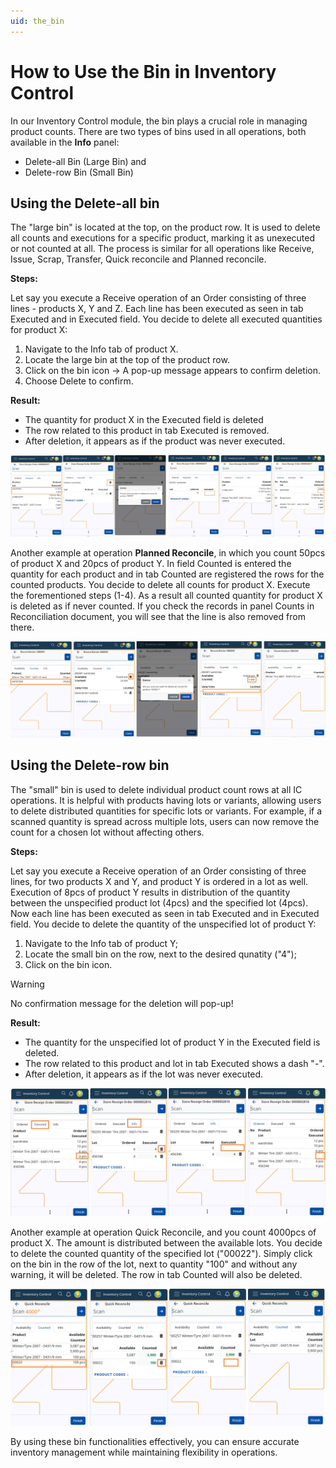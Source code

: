 ```yaml
---
uid: the_bin
---
```


# **How to Use the Bin in Inventory Control**

In our Inventory Control module, the bin plays a crucial role in managing product counts. There are two types of bins used in all operations, both available in the **Info** panel:

* Delete-all Bin (Large Bin) and
* Delete-row Bin (Small Bin)

## Using the Delete-all bin 

The "large bin" is located at the top, on the product row. It is used to delete all counts and executions for a specific product, marking it as unexecuted or not counted at all. The process is similar for all operations like Receive, Issue, Scrap, Transfer, Quick reconcile and Planned reconcile.

  **Steps:**
  
Let say you execute a Receive operation of an Order consisting of three lines - products X, Y and Z. Each line has been executed as seen in tab Executed and in Executed field.
You decide to delete all executed quantities for product X:

1. Navigate to the Info tab of product X.
2. Locate the large bin at the top of the product row.
3. Click on the bin icon -> A pop-up message appears to confirm deletion.
4. Choose Delete to confirm.
   
  **Result:**
+ The quantity for product X in the Executed field is deleted
+ The row related to this product in tab Executed is removed.
+ After deletion, it appears as if the product was never executed.

![Receive1](pictures/deleteallatreceive.png) 

Another example at operation **Planned Reconcile**, in which you count 50pcs of product X and 20pcs of product Y. In field Counted is entered the quantity for each product and in tab Counted are registered the rows for the counted products. You decide to delete all counts for product X. Execute the forementioned steps (1-4). As a result all counted quantity for product X is deleted as if never counted. If you check the records in panel Counts in Reconciliation document, you will see that the line is also removed from there.

![PlannedReconciliation](pictures/deleteallatreconciliation.png) 

## Using the Delete-row bin

The "small" bin is used to delete individual product count rows at all IC operations. It is helpful with products having lots or variants, allowing users to delete distributed quantities for specific lots or variants. For example, if a scanned quantity is spread across multiple lots, users can now remove the count for a chosen lot without affecting others. 

**Steps:**
  
Let say you execute a Receive operation of an Order consisting of three lines, for two products X and Y, and product Y is ordered in a lot as well. Execution of 8pcs of product Y results in distribution of the quantity between the unspecified product lot (4pcs) and the specified lot (4pcs). Now each line has been executed as seen in tab Executed and in Executed field.
You decide to delete the quantity of the unspecified lot of product Y:

1. Navigate to the Info tab of product Y;
2. Locate the small bin on the row, next to the desired qunatity ("4");
3. Click on the bin icon.
> [!WARNING]
> No confirmation message for the deletion will pop-up!

  **Result:**
+ The quantity for the unspecified lot of product Y in the Executed field is deleted.
+ The row related to this product and lot in tab Executed shows a dash "-".
+ After deletion, it appears as if the lot was never executed.
  
![Receive2](pictures/deleterowatreceive.png)

Another example at operation Quick Reconcile, and you count 4000pcs of product X. The amount is distributed between the available lots. You decide to delete the counted quantity of the specified lot ("00022"). Simply click on the bin in the row of the lot, next to quantity "100" and without any warning, it will be deleted. The row in tab Counted will also be deleted.

![Quickrec](pictures/deleterowatquickrec.png)

By using these bin functionalities effectively, you can ensure accurate inventory management while maintaining flexibility in operations.

